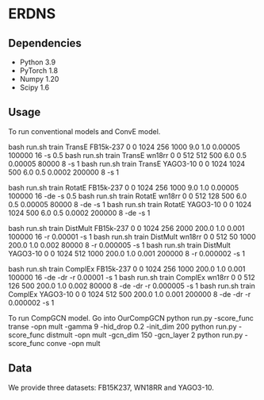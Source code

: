 # ERDNS
 

## Dependencies
* Python 3.9
* PyTorch 1.8
* Numpy 1.20
* Scipy 1.6



## Usage

To run conventional models and ConvE model.

bash run.sh train TransE FB15k-237 0 0 1024 256 1000 9.0 1.0 0.00005 100000 16 -s 0.5
bash run.sh train TransE wn18rr 0 0 512 512 500 6.0 0.5 0.00005 80000 8 -s 1
bash run.sh train TransE YAGO3-10 0 0 1024 1024 500 6.0 0.5 0.0002 200000 8 -s 1

bash run.sh train RotatE FB15k-237 0 0 1024 256 1000 9.0 1.0 0.00005 100000 16 -de -s 0.5
bash run.sh train RotatE wn18rr 0 0 512 128 500 6.0 0.5 0.00005 80000 8 -de -s 1
bash run.sh train RotatE YAGO3-10 0 0 1024 1024 500 6.0 0.5 0.0002 200000 8 -de -s 1

bash run.sh train DistMult FB15k-237 0 0 1024 256 2000 200.0 1.0 0.001 100000 16 -r 0.00001 -s 1
bash run.sh train DistMult wn18rr 0 0 512 50 1000 200.0 1.0 0.002 80000 8 -r 0.000005 -s 1
bash run.sh train DistMult YAGO3-10 0 0 1024 512 1000 200.0 1.0 0.001 200000 8 -r 0.000002 -s 1

bash run.sh train ComplEx FB15k-237 0 0 1024 256 1000 200.0 1.0 0.001 100000 16 -de -dr -r 0.00001 -s 1
bash run.sh train ComplEx wn18rr 0 0 512 126 500 200.0 1.0 0.002 80000 8 -de -dr -r 0.000005 -s 1
bash run.sh train ComplEx YAGO3-10 0 0 1024 512 500 200.0 1.0 0.001 200000 8 -de -dr -r 0.000002 -s 1

To run CompGCN model.
Go into OurCompGCN
python run.py -score_func transe -opn mult -gamma 9 -hid_drop 0.2 -init_dim 200
python run.py -score_func distmult -opn mult -gcn_dim 150 -gcn_layer 2 
python run.py -score_func conve -opn mult

## Data
We provide three datasets: FB15K237, WN18RR and YAGO3-10.

